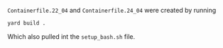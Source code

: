 `Containerfile.22_04` and `Containerfile.24_04` were created by running
```bash
yard build .
```
Which also pulled int the `setup_bash.sh` file.